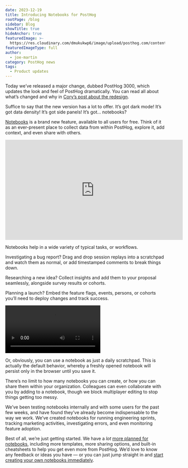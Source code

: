 ```yaml
---
date: 2023-12-19
title: Introducing Notebooks for PostHog
rootPage: /blog
sidebar: Blog
showTitle: true
hideAnchor: true
featuredImage: >-
  https://res.cloudinary.com/dmukukwp6/image/upload/posthog.com/contents/images/blog/announcing-notebooks/notebooks.jpg
featuredImageType: full
author:
  - joe-martin
category: PostHog news
tags:
  - Product updates
---
```


Today we’ve released a major change, dubbed PostHog 3000, which updates the look and feel of PostHog dramatically. You can read all about what’s changed and why in [Cory’s post about the redesign](/blog/posthog-as-a-dev-tool). 

Suffice to say that the new version has a lot to offer. It’s got dark mode! It’s got data density! It’s got side panels! It’s got... notebooks?

[Notebooks](/docs/notebooks) is a brand new feature, available to all users for free. Think of it as an ever-present place to collect data from within PostHog, explore it, add context, and even share with others. 

<iframe width="560" height="315" src="https://www.youtube-nocookie.com/embed/B73WnVRi0ko?si=omi18C2GRfattspq" title="YouTube video player" frameborder="0" allow="accelerometer; autoplay; clipboard-write; encrypted-media; gyroscope; picture-in-picture; web-share" allowfullscreen></iframe>

Notebooks help in a wide variety of typical tasks, or workflows. 

Investigating a bug report? Drag and drop session replays into a scratchpad and watch them as normal, or add timestamped comments to break things down.

Researching a new idea? Collect insights and add them to your proposal seamlessly, alongside survey results or cohorts. 

Planning a launch? Embed the feature flags, events, persons, or cohorts you’ll need to deploy changes and track success. 

![Using PostHog notebooks](../images/blog/announcing-notebooks/pizza_survey.mp4)

Or, obviously, you can use a notebook as just a daily scratchpad. This is actually the default behavior, whereby a freshly opened notebook will persist only in the browser until you save it.

There’s no limit to how many notebooks you can create, or how you can share them within your organization. Colleagues can even collaborate with you by adding to a notebook, though we block multiplayer editing to stop things getting too messy.

We’ve been testing notebooks internally and with some users for the past few weeks, and have found they’ve already become indispensable to the way we work. We’ve created notebooks for running engineering sprints, tracking marketing activities, investigating errors, and even monitoring feature adoption. 

Best of all, we’re just getting started. We have a _lot_ [more planned for notebooks](https://github.com/PostHog/posthog/issues/15680), including more templates, more sharing options, and built-in cheatsheets to help you get even more from PostHog. We’d love to know any feedback or ideas you have — or you can just jump straight in and [start creating your own notebooks immediately](https://app.posthog.com/notebooks). 

